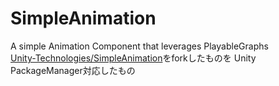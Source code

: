 # SimpleAnimation
A simple Animation Component that leverages PlayableGraphs  
[Unity-Technologies/SimpleAnimation](https://github.com/Unity-Technologies/SimpleAnimation)をforkしたものを Unity PackageManager対応したもの  

